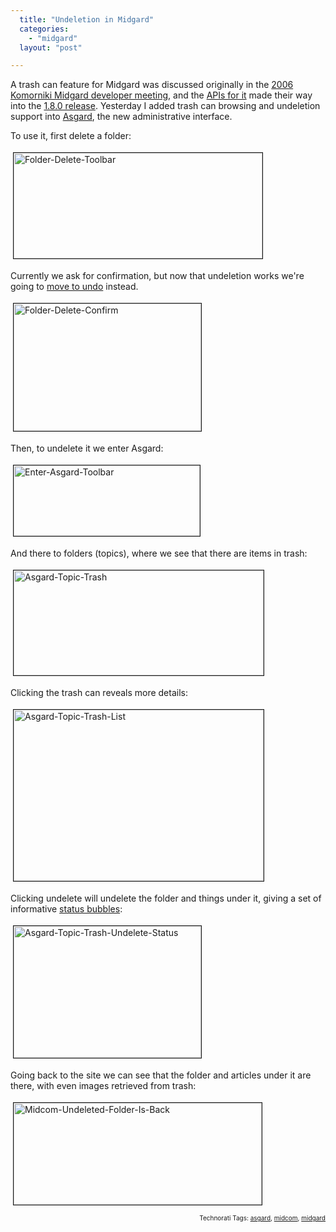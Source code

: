 ```yaml
---
  title: "Undeletion in Midgard"
  categories: 
    - "midgard"
  layout: "post"

---
```

A trash can feature for Midgard was discussed originally in the <a href="http://bergie.iki.fi/blog/midgard-developer-meeting-in-komorniki.html#8b7051187b9191cdcdae6ed5a10e5adc">2006 Komorniki Midgard developer meeting</a>, and the <a href="http://www.midgard-project.org/documentation/mgdschema-method-undelete/">APIs for it</a> made their way into the <a href="http://www.midgard-project.org/midgard/1.8/">1.8.0 release</a>. Yesterday I added trash can browsing and undeletion support into <a href="http://bergie.iki.fi/blog/building_a_new_admin_interface_for_midgard.html">Asgard</a>, the new administrative interface.

To use it, first delete a folder:

<img src="http://bergie.iki.fi/midcom-serveattachmentguid-93ce0c0e821e11dca5a2dbd3bc28f7b3f7b3/folder-delete-toolbar.jpg" height="169" width="398" border="1" hspace="4" vspace="4" alt="Folder-Delete-Toolbar" />

Currently we ask for confirmation, but now that undeletion works we're going to <a href="http://www.alistapart.com/articles/neveruseawarning">move to undo</a> instead.

<img src="http://bergie.iki.fi/midcom-serveattachmentguid-7506c70c821e11dc831e4f30651c9f4a9f4a/folder-delete-confirm.jpg" height="204" width="300" border="1" hspace="4" vspace="4" alt="Folder-Delete-Confirm" />

Then, to undelete it we enter Asgard:

<img src="http://bergie.iki.fi/midcom-serveattachmentguid-8e5961ce821e11dca5a2dbd3bc28f7b3f7b3/enter-asgard-toolbar.jpg" height="113" width="298" border="1" hspace="4" vspace="4" alt="Enter-Asgard-Toolbar" />

And there to folders (topics), where we see that there are items in trash:

<img src="http://bergie.iki.fi/midcom-serveattachmentguid-901297e2821e11dca5a2dbd3bc28f7b3f7b3/asgard-topic-trash.jpg" height="168" width="400" border="1" hspace="4" vspace="4" alt="Asgard-Topic-Trash" />

Clicking the trash can reveals more details:

<img src="http://bergie.iki.fi/midcom-serveattachmentguid-88e45f3c821e11dc831e4f30651c9f4a9f4a/asgard-topic-trash-list.jpg" height="274" width="400" border="1" hspace="4" vspace="4" alt="Asgard-Topic-Trash-List" />

Clicking undelete will undelete the folder and things under it, giving a set of informative <a href="http://ajaxian.com/archives/protogrowl-notification-messages">status bubbles</a>:

<img src="http://bergie.iki.fi/midcom-serveattachmentguid-92036d06821e11dca5a2dbd3bc28f7b3f7b3/asgard-topic-trash-undelete-status.jpg" height="211" width="300" border="1" hspace="4" vspace="4" alt="Asgard-Topic-Trash-Undelete-Status" />

Going back to the site we can see that the folder and articles under it are there, with even images retrieved from trash:

<img src="http://bergie.iki.fi/midcom-serveattachmentguid-8a42f2a8821e11dca5a2dbd3bc28f7b3f7b3/midcom-undeleted-folder-is-back.jpg" height="163" width="397" border="1" hspace="4" vspace="4" alt="Midcom-Undeleted-Folder-Is-Back" />

<!-- technorati tags start --><p style="text-align:right;font-size:10px;">Technorati Tags: <a href="http://www.technorati.com/tag/asgard" rel="tag">asgard</a>, <a href="http://www.technorati.com/tag/midcom" rel="tag">midcom</a>, <a href="http://www.technorati.com/tag/midgard" rel="tag">midgard</a></p><!-- technorati tags end -->